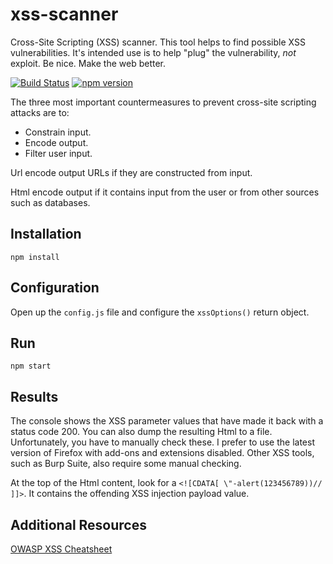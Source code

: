 # xss-scanner
Cross-Site Scripting (XSS) scanner.  This tool helps to find possible XSS vulnerabilities.  It's intended use is to help "plug" the vulnerability, *not* exploit.  Be nice.  Make the web better.

[![Build Status](https://travis-ci.org/dragthor/xss-scanner.svg?branch=master)](https://travis-ci.org/dragthor/xss-scanner) [![npm version](https://badge.fury.io/js/xss-scanner.svg)](https://badge.fury.io/js/xss-scanner)

The three most important countermeasures to prevent cross-site scripting attacks are to: 

  * Constrain input. 
  * Encode output.
  * Filter user input.

Url encode output URLs if they are constructed from input.

Html encode output if it contains input from the user or from other sources such as databases. 

## Installation
`npm install`

## Configuration
Open up the `config.js` file and configure the `xssOptions()` return object.

## Run
`npm start`

## Results
The console shows the XSS parameter values that have made it back with a status code 200.  You can also dump the resulting Html to a file.  Unfortunately, you have to manually check these.  I prefer to use the latest version of Firefox with add-ons and extensions disabled.  Other XSS tools, such as Burp Suite, also require some manual checking.

At the top of the Html content, look for a `<![CDATA[ \"-alert(123456789))// ]]>`.  It contains the offending XSS injection payload value.

## Additional Resources

[OWASP XSS Cheatsheet](https://www.owasp.org/index.php/XSS_(Cross_Site_Scripting)_Prevention_Cheat_Sheet)

